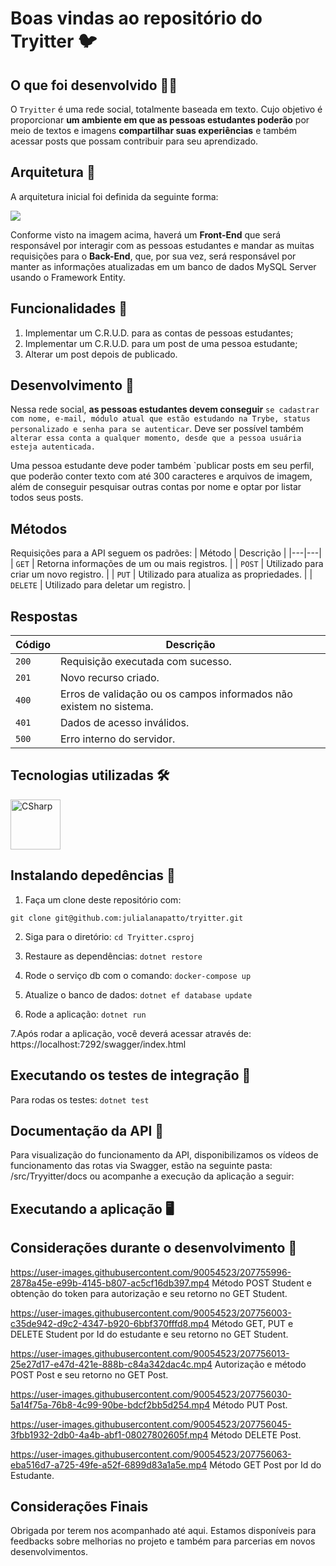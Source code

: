 # Boas vindas ao repositório do Tryitter 🐦

## O que foi desenvolvido 👩‍💻

O `Tryitter` é uma rede social, totalmente baseada em texto. Cujo objetivo é proporcionar **um ambiente em que as pessoas estudantes poderão** por meio de textos e imagens **compartilhar suas experiências** e também acessar posts que possam contribuir para seu aprendizado.

## Arquitetura 🧩

A arquitetura inicial foi definida da seguinte forma:

<img src="https://content-assets.betrybe.com/prod/Arquitetura%20do%20Tema%201.jpeg" />

Conforme visto na imagem acima, haverá um **Front-End** que será responsável por interagir com as pessoas estudantes e mandar as muitas requisições para o **Back-End**, que, por sua vez, será responsável por manter as informações atualizadas em um banco de dados MySQL Server usando o Framework Entity.

## Funcionalidades 📱

1. Implementar um C.R.U.D. para as contas de pessoas estudantes;
2. Implementar um C.R.U.D. para um post de uma pessoa estudante;
3. Alterar um post depois de publicado.


## Desenvolvimento 🎯

Nessa rede social, **as pessoas estudantes devem conseguir** `se cadastrar com nome, e-mail, módulo atual que estão estudando na Trybe, status personalizado e senha para se autenticar`. Deve ser possível também `alterar essa conta a qualquer momento, desde que a pessoa usuária esteja autenticada.`

Uma pessoa estudante deve poder também `publicar posts em seu perfil, que poderão conter texto com até 300 caracteres e arquivos de imagem, além de conseguir pesquisar outras contas por nome e optar por listar todos seus posts.

## Métodos
Requisições para a API seguem os padrões:
| Método | Descrição |
|---|---|
| `GET` | Retorna informações de um ou mais registros. |
| `POST` | Utilizado para criar um novo registro. |
| `PUT` | Utilizado para atualiza as propriedades. |
| `DELETE` | Utilizado para deletar um registro. |

## Respostas
| Código | Descrição |
|---|---|
| `200` | Requisição executada com sucesso.|
| `201` | Novo recurso criado. |
| `400` | Erros de validação ou os campos informados não existem no sistema.|
| `401` | Dados de acesso inválidos.|
| `500` | Erro interno do servidor.|


## Tecnologias utilizadas 🛠

<img title="CSharp" alt="CSharp" height="80" width="80" src="https://cdn.jsdelivr.net/gh/devicons/devicon/icons/csharp/csharp-original.svg" />  


## Instalando depedências 🔽

1. Faça um clone deste repositório com:

```git clone git@github.com:julialanapatto/tryitter.git``` 

2. Siga para o diretório:
```cd Tryitter.csproj ```

3. Restaure as dependências:
```dotnet restore```

4. Rode o serviço db com o comando:
```docker-compose up```

5. Atualize o banco de dados:
```dotnet ef database update```

6. Rode a aplicação:
```dotnet run```

7.Após rodar a aplicação, você deverá acessar através de:
https://localhost:7292/swagger/index.html


## Executando os testes de integração 🧪
Para rodas os testes:
```dotnet test```


## Documentação da API 📒

Para visualização do funcionamento da API, disponibilizamos os vídeos de funcionamento das rotas via Swagger, estão na seguinte pasta: /src/Tryyitter/docs ou acompanhe a execução da aplicação a seguir:

## Executando a aplicação 🖥

## Considerações durante o desenvolvimento 📝


https://user-images.githubusercontent.com/90054523/207755996-2878a45e-e99b-4145-b807-ac5cf16db397.mp4
Método POST Student e obtenção do token para autorização e seu retorno no GET Student.



https://user-images.githubusercontent.com/90054523/207756003-c35de942-d9c2-4347-b920-6bbf370fffd8.mp4
Método GET, PUT e DELETE Student por Id do estudante e seu retorno no GET Student.



https://user-images.githubusercontent.com/90054523/207756013-25e27d17-e47d-421e-888b-c84a342dac4c.mp4
Autorização e método POST Post e seu retorno no GET Post.



https://user-images.githubusercontent.com/90054523/207756030-5a14f75a-76b8-4c99-90be-bdcf2bb5d254.mp4
Método PUT Post.


https://user-images.githubusercontent.com/90054523/207756045-3fbb1932-2db0-4a4b-abf1-08027802605f.mp4
Método DELETE Post.


https://user-images.githubusercontent.com/90054523/207756063-eba516d7-a725-49fe-a52f-6899d83a1a5e.mp4
Método GET Post por Id do Estudante.



## Considerações Finais

Obrigada por terem nos acompanhado até aqui.
Estamos disponíveis para feedbacks sobre melhorias no projeto e também para parcerias em novos desenvolvimentos.
